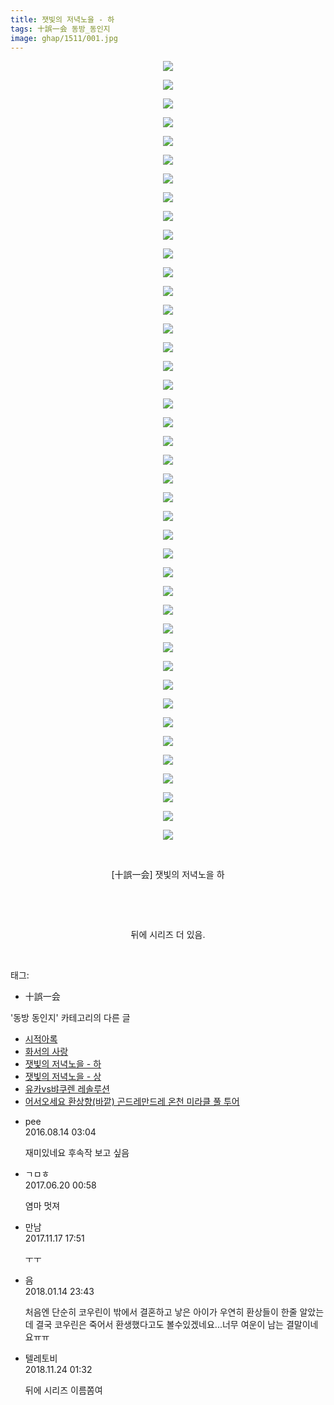 ```yaml
---
title: 잿빛의 저녁노을 - 하
tags: 十誤一会 동방_동인지
image: ghap/1511/001.jpg
---
```

<div class="article">
<p style="text-align: center; clear: none; float: none;"><img src="{{ site.nasurl }}/ghap/1511/001.jpg"/></p>
<p style="text-align: center; clear: none; float: none;"><img src="{{ site.nasurl }}/ghap/1511/002.jpg"/></p>
<p style="text-align: center; clear: none; float: none;"><img src="{{ site.nasurl }}/ghap/1511/003.jpg"/></p>
<p style="text-align: center; clear: none; float: none;"><img src="{{ site.nasurl }}/ghap/1511/004.jpg"/></p>
<p style="text-align: center; clear: none; float: none;"><img src="{{ site.nasurl }}/ghap/1511/005.jpg"/></p>
<p style="text-align: center; clear: none; float: none;"><img src="{{ site.nasurl }}/ghap/1511/006.jpg"/></p>
<p style="text-align: center; clear: none; float: none;"><img src="{{ site.nasurl }}/ghap/1511/007.jpg"/></p>
<p style="text-align: center; clear: none; float: none;"><img src="{{ site.nasurl }}/ghap/1511/008.jpg"/></p>
<p style="text-align: center; clear: none; float: none;"><img src="{{ site.nasurl }}/ghap/1511/009.jpg"/></p>
<p style="text-align: center; clear: none; float: none;"><img src="{{ site.nasurl }}/ghap/1511/010.jpg"/></p>
<p style="text-align: center; clear: none; float: none;"><img src="{{ site.nasurl }}/ghap/1511/011.jpg"/></p>
<p style="text-align: center; clear: none; float: none;"><img src="{{ site.nasurl }}/ghap/1511/012.jpg"/></p>
<p style="text-align: center; clear: none; float: none;"><img src="{{ site.nasurl }}/ghap/1511/013.jpg"/></p>
<p style="text-align: center; clear: none; float: none;"><img src="{{ site.nasurl }}/ghap/1511/014.jpg"/></p>
<p style="text-align: center; clear: none; float: none;"><img src="{{ site.nasurl }}/ghap/1511/015.jpg"/></p>
<p style="text-align: center; clear: none; float: none;"><img src="{{ site.nasurl }}/ghap/1511/016.jpg"/></p>
<p style="text-align: center; clear: none; float: none;"><img src="{{ site.nasurl }}/ghap/1511/017.jpg"/></p>
<p style="text-align: center; clear: none; float: none;"><img src="{{ site.nasurl }}/ghap/1511/018.jpg"/></p>
<p style="text-align: center; clear: none; float: none;"><img src="{{ site.nasurl }}/ghap/1511/019.jpg"/></p>
<p style="text-align: center; clear: none; float: none;"><img src="{{ site.nasurl }}/ghap/1511/020.jpg"/></p>
<p style="text-align: center; clear: none; float: none;"><img src="{{ site.nasurl }}/ghap/1511/021.jpg"/></p>
<p style="text-align: center; clear: none; float: none;"><img src="{{ site.nasurl }}/ghap/1511/022.jpg"/></p>
<p style="text-align: center; clear: none; float: none;"><img src="{{ site.nasurl }}/ghap/1511/023.jpg"/></p>
<p style="text-align: center; clear: none; float: none;"><img src="{{ site.nasurl }}/ghap/1511/024.jpg"/></p>
<p style="text-align: center; clear: none; float: none;"><img src="{{ site.nasurl }}/ghap/1511/025.jpg"/></p>
<p style="text-align: center; clear: none; float: none;"><img src="{{ site.nasurl }}/ghap/1511/026.jpg"/></p>
<p style="text-align: center; clear: none; float: none;"><img src="{{ site.nasurl }}/ghap/1511/027.jpg"/></p>
<p style="text-align: center; clear: none; float: none;"><img src="{{ site.nasurl }}/ghap/1511/028.jpg"/></p>
<p style="text-align: center; clear: none; float: none;"><img src="{{ site.nasurl }}/ghap/1511/029.jpg"/></p>
<p style="text-align: center; clear: none; float: none;"><img src="{{ site.nasurl }}/ghap/1511/030.jpg"/></p>
<p style="text-align: center; clear: none; float: none;"><img src="{{ site.nasurl }}/ghap/1511/031.jpg"/></p>
<p style="text-align: center; clear: none; float: none;"><img src="{{ site.nasurl }}/ghap/1511/032.jpg"/></p>
<p style="text-align: center; clear: none; float: none;"><img src="{{ site.nasurl }}/ghap/1511/033.jpg"/></p>
<p style="text-align: center; clear: none; float: none;"><img src="{{ site.nasurl }}/ghap/1511/034.jpg"/></p>
<p style="text-align: center; clear: none; float: none;"><img src="{{ site.nasurl }}/ghap/1511/035.jpg"/></p>
<p style="text-align: center; clear: none; float: none;"><img src="{{ site.nasurl }}/ghap/1511/036.jpg"/></p>
<p style="text-align: center; clear: none; float: none;"><img src="{{ site.nasurl }}/ghap/1511/037.jpg"/></p>
<p style="text-align: center; clear: none; float: none;"><img src="{{ site.nasurl }}/ghap/1511/038.jpg"/></p>
<p style="text-align: center; clear: none; float: none;"><img src="{{ site.nasurl }}/ghap/1511/039.jpg"/></p>
<p style="text-align: center; clear: none; float: none;"><img src="{{ site.nasurl }}/ghap/1511/040.jpg"/></p>
<p style="text-align: center; clear: none; float: none;"><img src="{{ site.nasurl }}/ghap/1511/041.jpg"/></p>
<p style="text-align: center; clear: none; float: none;"><img src="{{ site.nasurl }}/ghap/1511/042.jpg"/></p>
<p style="text-align: center; clear: none; float: none;"><br/></p>
<p style="text-align: center; clear: none; float: none;">[十誤一会] 잿빛의 저녁노을 하</p>
<p style="text-align: center; clear: none; float: none;"><br/></p>
<p style="text-align: center; clear: none; float: none;"><br/></p>
<p style="text-align: center; clear: none; float: none;">뒤에 시리즈 더 있음.</p>
<p><br/></p>
</div><div class="tagTrail">
<p>태그: </p>
<ul>
<li>十誤一会</li>
</ul>
</div><div class="another">
<p>'동방 동인지' 카테고리의 다른 글</p>
<ul>
<li><a href="/2016-08-12-ghap_1513">시적아록</a></li>
<li><a href="/2016-08-12-ghap_1512">화서의 사랑</a></li>
<li><a href="/2016-08-12-ghap_1511">잿빛의 저녁노을 - 하</a></li>
<li><a href="/2016-08-12-ghap_1510">잿빛의 저녁노을 - 상</a></li>
<li><a href="/2016-08-12-ghap_1509">유카vs뱌쿠렌 레솔루션</a></li>
<li><a href="/2016-08-12-ghap_1508">어서오세요 환상향(바깥) 곤드레만드레 온천 미라클 풀 투어</a></li>
</ul>
</div><div class="cb_module cb_fluid">
<div class="cb_wrt cb_profile">
<div class="comment">
<ul>
<li class="cb_thumb_off" id="comment14781074">
<div class="cb_comment_area">
<div class="cb_info_area">
<div class="cb_section">
<span class="cb_nick_name">pee</span>
</div>
<div class="cb_section">
<span class="cb_date">2016.08.14 03:04 </span>
</div>
</div>
<div class="cb_dsc_comment">
<p class="cb_dsc">
											재미있네요 후속작 보고 싶음
										</p>
</div>
</div></li>
<li class="cb_thumb_off" id="comment15017731">
<div class="cb_comment_area">
<div class="cb_info_area">
<div class="cb_section">
<span class="cb_nick_name">ㄱㅁㅎ</span>
</div>
<div class="cb_section">
<span class="cb_date">2017.06.20 00:58 </span>
</div>
</div>
<div class="cb_dsc_comment">
<p class="cb_dsc">
											염마 멋져
										</p>
</div>
</div></li>
<li class="cb_thumb_off" id="comment15131454">
<div class="cb_comment_area">
<div class="cb_info_area">
<div class="cb_section">
<span class="cb_nick_name">만남</span>
</div>
<div class="cb_section">
<span class="cb_date">2017.11.17 17:51 </span>
</div>
</div>
<div class="cb_dsc_comment">
<p class="cb_dsc">
											ㅜㅜ
										</p>
</div>
</div></li>
<li class="cb_thumb_off" id="comment15174325">
<div class="cb_comment_area">
<div class="cb_info_area">
<div class="cb_section">
<span class="cb_nick_name">음</span>
</div>
<div class="cb_section">
<span class="cb_date">2018.01.14 23:43 </span>
</div>
</div>
<div class="cb_dsc_comment">
<p class="cb_dsc">
											처음엔 단순히 코우린이 밖에서 결혼하고 낳은 아이가 우연히 환상들이 한줄 알았는데 결국 코우린은 죽어서 환생했다고도 볼수있겠네요...너무 여운이 남는 결말이네요ㅠㅠ
										</p>
</div>
</div></li>
<li class="cb_thumb_off" id="comment15377659">
<div class="cb_comment_area">
<div class="cb_info_area">
<div class="cb_section">
<span class="cb_nick_name">텔레토비</span>
</div>
<div class="cb_section">
<span class="cb_date">2018.11.24 01:32 </span>
</div>
</div>
<div class="cb_dsc_comment">
<p class="cb_dsc">
											뒤에 시리즈 이름쫌여
										</p>
</div>
</div></li>
</ul>
</div>
</div><!-- commentList close -->
</div>